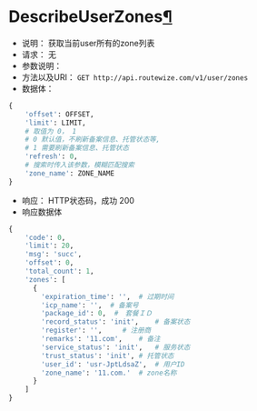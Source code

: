 ---
---

# DescribeUserZones[¶](#describeuserzones '永久链接至标题')

- 说明： 获取当前user所有的zone列表
- 请求： 无
- 参数说明：
- 方法以及URI： `GET http://api.routewize.com/v1/user/zones`
- 数据体：
  
```python
{
    'offset': OFFSET,
    'limit': LIMIT,
    # 取值为 0， 1
    # 0 默认值，不刷新备案信息、托管状态等,
    # 1 需要刷新备案信息、托管状态
    'refresh': 0, 
    # 搜索时传入该参数，模糊匹配搜索
    'zone_name': ZONE_NAME
}
```

- 响应： HTTP状态码，成功 200
- 响应数据体

```python
{
    'code': 0,
    'limit': 20,
    'msg': 'succ',
    'offset': 0,
    'total_count': 1,
    'zones': [
      {
        'expiration_time': '',  # 过期时间
        'icp_name': '',  # 备案号
        'package_id': 0,  #　套餐ＩＤ
        'record_status': 'init',    # 备案状态
        'register': '',     # 注册商
        'remarks': '11.com',    # 备注
        'service_status': 'init',   # 服务状态
        'trust_status': 'init', # 托管状态
        'user_id': 'usr-JptLdsaZ',  # 用户ID
        'zone_name': '11.com.'  # zone名称
      }
    ]
}
```

